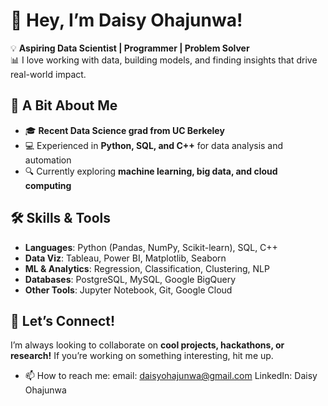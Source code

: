 # 👋 Hey, I’m Daisy Ohajunwa!  

💡 **Aspiring Data Scientist | Programmer | Problem Solver**  
📊 I love working with data, building models, and finding insights that drive real-world impact.  

## 🚀 A Bit About Me  
- 🎓 **Recent Data Science grad from UC Berkeley**  
- 💻 Experienced in **Python, SQL, and C++** for data analysis and automation  
- 🔍 Currently exploring **machine learning, big data, and cloud computing**   

## 🛠 Skills & Tools  
- **Languages**: Python (Pandas, NumPy, Scikit-learn), SQL, C++  
- **Data Viz**: Tableau, Power BI, Matplotlib, Seaborn  
- **ML & Analytics**: Regression, Classification, Clustering, NLP  
- **Databases**: PostgreSQL, MySQL, Google BigQuery  
- **Other Tools**: Jupyter Notebook, Git, Google Cloud  

## 🤝 Let’s Connect!  
I’m always looking to collaborate on **cool projects, hackathons, or research!** If you’re working on something interesting, hit me up.   

- 📫 How to reach me: 
     email: daisyohajunwa@gmail.com
     LinkedIn: Daisy Ohajunwa
<!---
Daisyy27/Daisyy27 is a ✨ special ✨ repository because its `README.md` (this file) appears on your GitHub profile.
You can click the Preview link to take a look at your changes.
--->
